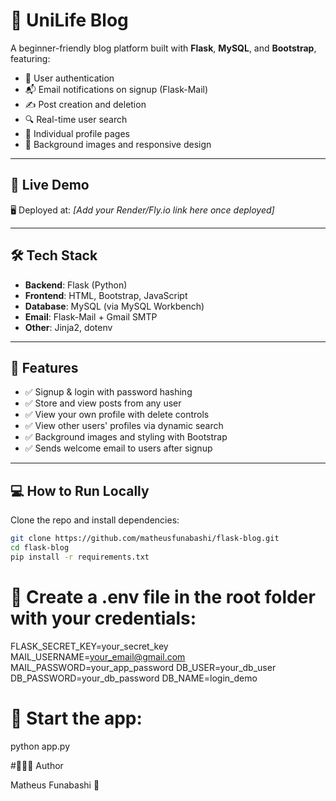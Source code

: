 # 📝 UniLife Blog

A beginner-friendly blog platform built with **Flask**, **MySQL**, and **Bootstrap**, featuring:
- 🔐 User authentication
- 📬 Email notifications on signup (Flask-Mail)
- ✍️ Post creation and deletion
- 🔍 Real-time user search
- 🧾 Individual profile pages
- 📸 Background images and responsive design

---

## 🚀 Live Demo

🖥️ Deployed at: _[Add your Render/Fly.io link here once deployed]_

---

## 🛠️ Tech Stack

- **Backend**: Flask (Python)
- **Frontend**: HTML, Bootstrap, JavaScript
- **Database**: MySQL (via MySQL Workbench)
- **Email**: Flask-Mail + Gmail SMTP
- **Other**: Jinja2, dotenv

---

## 🔧 Features

- ✅ Signup & login with password hashing
- ✅ Store and view posts from any user
- ✅ View your own profile with delete controls
- ✅ View other users' profiles via dynamic search
- ✅ Background images and styling with Bootstrap
- ✅ Sends welcome email to users after signup

---

## 💻 How to Run Locally

Clone the repo and install dependencies:

```bash
git clone https://github.com/matheusfunabashi/flask-blog.git
cd flask-blog
pip install -r requirements.txt
```

# 🔑 Create a .env file in the root folder with your credentials:

FLASK_SECRET_KEY=your_secret_key
MAIL_USERNAME=your_email@gmail.com
MAIL_PASSWORD=your_app_password
DB_USER=your_db_user
DB_PASSWORD=your_db_password
DB_NAME=login_demo

#  🏁 Start the app:

python app.py

#👨🏾‍💻 Author

Matheus Funabashi 💙
